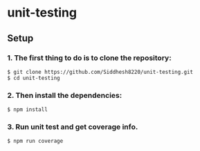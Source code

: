 # unit-testing

## Setup

### 1. The first thing to do is to clone the repository:

```
$ git clone https://github.com/Siddhesh8220/unit-testing.git
$ cd unit-testing
```

### 2. Then install the dependencies:

```
$ npm install
```

### 3. Run unit test and get coverage info.

```
$ npm run coverage
```
